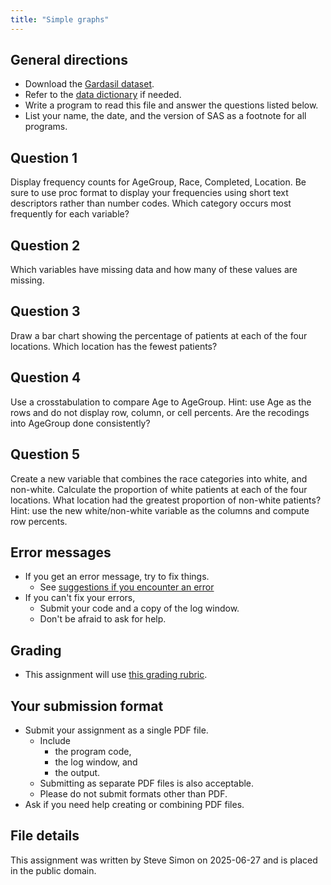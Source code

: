 ```yaml
---
title: "Simple graphs"
---
```


## General directions

-   Download the [Gardasil dataset][ref-simon-data]. 
-   Refer to the [data dictionary][ref-simon-dictionary] if needed. 
-   Write a program to read this file and answer the questions listed below.
-   List your name, the date, and the version of SAS as a footnote for all programs.

## Question 1

Display frequency counts for AgeGroup, Race, Completed, Location. Be sure to use proc format to display your frequencies using short text descriptors rather than number codes. Which category occurs most frequently for each variable?

## Question 2

Which variables have missing data and how many of these values are missing.

## Question 3

Draw a bar chart showing the percentage of patients at each of the four locations. Which location has the fewest patients?

## Question 4

Use a crosstabulation to compare Age to AgeGroup. Hint: use Age as the rows and do not display row, column, or cell percents. Are the recodings into AgeGroup done consistently?

## Question 5

Create a new variable that combines the race categories into white, and non-white. Calculate the proportion of white patients at each of the four locations. What location had the greatest proportion of non-white patients? Hint: use the new white/non-white variable as the columns and compute row percents.

## Error messages

-   If you get an error message, try to fix things.
    -   See [suggestions if you encounter an error][ref-simon-error]
-   If you can't fix your errors,
    -   Submit your code and a copy of the log window.
    -   Don't be afraid to ask for help.

## Grading

-   This assignment will use [this grading rubric][ref-simon-rubric].

## Your submission format

-   Submit your assignment as a single PDF file. 
    -   Include 
        -   the program code,
        -   the log window, and
        -   the output.
    -   Submitting as separate PDF files is also acceptable.
    -   Please do not submit formats other than PDF.
-   Ask if you need help creating or combining PDF files.

## File details

This assignment was written by Steve Simon on 2025-06-27 and is placed in the public domain.

[ref-simon-data]: https://github.com/pmean/data/blob/main/files/gardasil.tsv
[ref-simon-dictionary]: https://github.com/pmean/data/blob/main/files/gardasil.yaml
[ref-simon-error]: https://github.com/pmean/classes/blob/master/general/src/suggestions-if-you-encounter-an-error.md
[ref-simon-rubric]: https://github.com/pmean/classes/blob/master/general/src/general-grading-rubric.md
